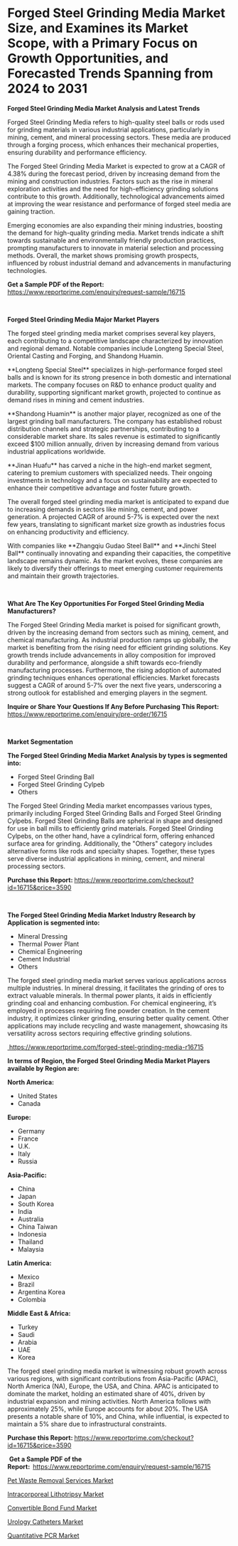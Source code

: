 <p><h1>Forged Steel Grinding Media Market Size, and Examines its Market Scope, with a Primary Focus on Growth Opportunities, and Forecasted Trends Spanning from 2024 to 2031</h1></p><p><strong>Forged Steel Grinding Media Market Analysis and Latest Trends</strong></p>
<p><p>Forged Steel Grinding Media refers to high-quality steel balls or rods used for grinding materials in various industrial applications, particularly in mining, cement, and mineral processing sectors. These media are produced through a forging process, which enhances their mechanical properties, ensuring durability and performance efficiency. </p><p>The Forged Steel Grinding Media Market is expected to grow at a CAGR of 4.38% during the forecast period, driven by increasing demand from the mining and construction industries. Factors such as the rise in mineral exploration activities and the need for high-efficiency grinding solutions contribute to this growth. Additionally, technological advancements aimed at improving the wear resistance and performance of forged steel media are gaining traction.</p><p>Emerging economies are also expanding their mining industries, boosting the demand for high-quality grinding media. Market trends indicate a shift towards sustainable and environmentally friendly production practices, prompting manufacturers to innovate in material selection and processing methods. Overall, the market shows promising growth prospects, influenced by robust industrial demand and advancements in manufacturing technologies.</p></p>
<p><strong>Get a Sample PDF of the Report:&nbsp;</strong> <a href="https://www.reportprime.com/enquiry/request-sample/16715?utm_campaign=123&utm_medium=2&utm_source=Github&utm_content=ia&utm_term=24112024&utm_id=forged-steel-grinding-media">https://www.reportprime.com/enquiry/request-sample/16715</a></p>
<p>&nbsp;</p>
<p><strong>Forged Steel Grinding Media Major Market Players</strong></p>
<p><p>The forged steel grinding media market comprises several key players, each contributing to a competitive landscape characterized by innovation and regional demand. Notable companies include Longteng Special Steel, Oriental Casting and Forging, and Shandong Huamin. </p><p>**Longteng Special Steel** specializes in high-performance forged steel balls and is known for its strong presence in both domestic and international markets. The company focuses on R&D to enhance product quality and durability, supporting significant market growth, projected to continue as demand rises in mining and cement industries.</p><p>**Shandong Huamin** is another major player, recognized as one of the largest grinding ball manufacturers. The company has established robust distribution channels and strategic partnerships, contributing to a considerable market share. Its sales revenue is estimated to significantly exceed $100 million annually, driven by increasing demand from various industrial applications worldwide.</p><p>**Jinan Huafu** has carved a niche in the high-end market segment, catering to premium customers with specialized needs. Their ongoing investments in technology and a focus on sustainability are expected to enhance their competitive advantage and foster future growth.</p><p>The overall forged steel grinding media market is anticipated to expand due to increasing demands in sectors like mining, cement, and power generation. A projected CAGR of around 5-7% is expected over the next few years, translating to significant market size growth as industries focus on enhancing productivity and efficiency.</p><p>With companies like **Zhangqiu Gudao Steel Ball** and **Jinchi Steel Ball** continually innovating and expanding their capacities, the competitive landscape remains dynamic. As the market evolves, these companies are likely to diversify their offerings to meet emerging customer requirements and maintain their growth trajectories.</p></p>
<p>&nbsp;</p>
<p><strong>What Are The Key Opportunities For Forged Steel Grinding Media Manufacturers?</strong></p>
<p><p>The Forged Steel Grinding Media market is poised for significant growth, driven by the increasing demand from sectors such as mining, cement, and chemical manufacturing. As industrial production ramps up globally, the market is benefiting from the rising need for efficient grinding solutions. Key growth trends include advancements in alloy composition for improved durability and performance, alongside a shift towards eco-friendly manufacturing processes. Furthermore, the rising adoption of automated grinding techniques enhances operational efficiencies. Market forecasts suggest a CAGR of around 5-7% over the next five years, underscoring a strong outlook for established and emerging players in the segment.</p></p>
<p><strong>Inquire or Share Your Questions If Any Before Purchasing This Report:</strong> <a href="https://www.reportprime.com/enquiry/pre-order/16715?utm_campaign=123&utm_medium=2&utm_source=Github&utm_content=ia&utm_term=24112024&utm_id=forged-steel-grinding-media">https://www.reportprime.com/enquiry/pre-order/16715</a></p>
<p>&nbsp;</p>
<p><strong>Market Segmentation</strong></p>
<p><strong>The Forged Steel Grinding Media Market Analysis by types is segmented into:</strong></p>
<p><ul><li>Forged Steel Grinding Ball</li><li>Forged Steel Grinding Cylpeb</li><li>Others</li></ul></p>
<p><p>The Forged Steel Grinding Media market encompasses various types, primarily including Forged Steel Grinding Balls and Forged Steel Grinding Cylpebs. Forged Steel Grinding Balls are spherical in shape and designed for use in ball mills to efficiently grind materials. Forged Steel Grinding Cylpebs, on the other hand, have a cylindrical form, offering enhanced surface area for grinding. Additionally, the "Others" category includes alternative forms like rods and specialty shapes. Together, these types serve diverse industrial applications in mining, cement, and mineral processing sectors.</p></p>
<p><strong>Purchase this Report:&nbsp;</strong><a href="https://www.reportprime.com/checkout?id=16715&price=3590&utm_campaign=123&utm_medium=2&utm_source=Github&utm_content=ia&utm_term=24112024&utm_id=forged-steel-grinding-media">https://www.reportprime.com/checkout?id=16715&price=3590</a></p>
<p>&nbsp;</p>
<p><strong>The Forged Steel Grinding Media Market Industry Research by Application is segmented into:</strong></p>
<p><ul><li>Mineral Dressing</li><li>Thermal Power Plant</li><li>Chemical Engineering</li><li>Cement Industrial</li><li>Others</li></ul></p>
<p><p>The forged steel grinding media market serves various applications across multiple industries. In mineral dressing, it facilitates the grinding of ores to extract valuable minerals. In thermal power plants, it aids in efficiently grinding coal and enhancing combustion. For chemical engineering, it’s employed in processes requiring fine powder creation. In the cement industry, it optimizes clinker grinding, ensuring better quality cement. Other applications may include recycling and waste management, showcasing its versatility across sectors requiring effective grinding solutions.</p></p>
<p><a href="https://www.reportprime.com/forged-steel-grinding-media-r16715?utm_campaign=123&utm_medium=2&utm_source=Github&utm_content=ia&utm_term=24112024&utm_id=forged-steel-grinding-media">&nbsp;https://www.reportprime.com/forged-steel-grinding-media-r16715</a></p>
<p><strong>In terms of Region, the Forged Steel Grinding Media Market Players available by Region are:</strong></p>
<p>
    <p> <strong> North America: </strong>
        <ul>
            <li>United States</li>
            <li>Canada</li>
        </ul>
        </p> 
    <p> <strong> Europe: </strong>
        <ul>
            <li>Germany</li>
            <li>France</li>
            <li>U.K.</li>
            <li>Italy</li>
            <li>Russia</li>
        </ul>
        </p> 
    <p> <strong> Asia-Pacific: </strong>
        <ul>
            <li>China</li>
            <li>Japan</li>
            <li>South Korea</li>
            <li>India</li>
            <li>Australia</li>
            <li>China Taiwan</li>
            <li>Indonesia</li>
            <li>Thailand</li>
            <li>Malaysia</li>
        </ul>
        </p> 
    <p> <strong> Latin America: </strong>
        <ul>
            <li>Mexico</li>
            <li>Brazil</li>
            <li>Argentina Korea</li>
            <li>Colombia</li>
        </ul>
        </p> 
    <p> <strong> Middle East & Africa: </strong>
        <ul>
            <li>Turkey</li>
            <li>Saudi</li>
            <li>Arabia</li>
            <li>UAE</li>
            <li>Korea</li>
        </ul>
    </p>
    </p>
<p><p>The forged steel grinding media market is witnessing robust growth across various regions, with significant contributions from Asia-Pacific (APAC), North America (NA), Europe, the USA, and China. APAC is anticipated to dominate the market, holding an estimated share of 40%, driven by industrial expansion and mining activities. North America follows with approximately 25%, while Europe accounts for about 20%. The USA presents a notable share of 10%, and China, while influential, is expected to maintain a 5% share due to infrastructural constraints.</p></p>
<p><strong>Purchase this Report: </strong><a href="https://www.reportprime.com/checkout?id=16715&price=3590&utm_campaign=123&utm_medium=2&utm_source=Github&utm_content=ia&utm_term=24112024&utm_id=forged-steel-grinding-media">https://www.reportprime.com/checkout?id=16715&price=3590</a></p>
<p>&nbsp;<strong>Get a Sample PDF of the Report:&nbsp;&nbsp;</strong><a href="https://www.reportprime.com/enquiry/request-sample/16715?utm_campaign=123&utm_medium=2&utm_source=Github&utm_content=ia&utm_term=24112024&utm_id=forged-steel-grinding-media">https://www.reportprime.com/enquiry/request-sample/16715</a></p>
<p><strong></strong></p>
<p><p><a href="https://issuu.com/reportprime-2/docs/pet-waste-removal-services-market-s_5778c7f04acffe?utm_campaign=123&utm_medium=2&utm_source=Github&utm_content=ia&utm_term=24112024&utm_id=forged-steel-grinding-media">Pet Waste Removal Services Market</a></p><p><a href="https://www.linkedin.com/pulse/whats-next-intracorporeal-lithotripsy-market-look-126-cagr-eoftf?utm_campaign=123&utm_medium=2&utm_source=Github&utm_content=ia&utm_term=24112024&utm_id=forged-steel-grinding-media">Intracorporeal Lithotripsy Market</a></p><p><a href="https://issuu.com/reportprime-2/docs/convertible-bond-fund-market-size-2_f238a934627a19?utm_campaign=123&utm_medium=2&utm_source=Github&utm_content=ia&utm_term=24112024&utm_id=forged-steel-grinding-media">Convertible Bond Fund Market</a></p><p><a href="https://www.linkedin.com/pulse/global-urology-catheters-market-analysis-from-2024-2031-examining-hqzof?utm_campaign=123&utm_medium=2&utm_source=Github&utm_content=ia&utm_term=24112024&utm_id=forged-steel-grinding-media">Urology Catheters Market</a></p><p><a href="https://www.linkedin.com/pulse/quantitative-pcr-market-growth-outlook-2024-2031-in-depth-1mkwf?utm_campaign=123&utm_medium=2&utm_source=Github&utm_content=ia&utm_term=24112024&utm_id=forged-steel-grinding-media">Quantitative PCR Market</a></p></p>